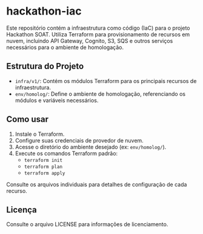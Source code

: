 # hackathon-iac

Este repositório contém a infraestrutura como código (IaC) para o projeto Hackathon SOAT. Utiliza Terraform para provisionamento de recursos em nuvem, incluindo API Gateway, Cognito, S3, SQS e outros serviços necessários para o ambiente de homologação.

## Estrutura do Projeto

- `infra/v1/`: Contém os módulos Terraform para os principais recursos de infraestrutura.
- `env/homolog/`: Define o ambiente de homologação, referenciando os módulos e variáveis necessários.

## Como usar

1. Instale o Terraform.
2. Configure suas credenciais de provedor de nuvem.
3. Acesse o diretório do ambiente desejado (ex: `env/homolog/`).
4. Execute os comandos Terraform padrão:
   - `terraform init`
   - `terraform plan`
   - `terraform apply`

Consulte os arquivos individuais para detalhes de configuração de cada recurso.

## Licença

Consulte o arquivo LICENSE para informações de licenciamento.